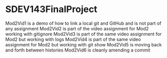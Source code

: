 # SDEV143FinalProject
Mod2Vid1 is a demo of how to link a local git and GitHub and is not part of any assignment
Mod2Vid2 is part of the video assignment for Mod2 working with gitignore
Mod2Vid3 is part of the same video assignment for Mod2 but working with logs
Mod2Vid4 is part of the same video assignment for Mod2 but working with git show
Mod2Vid5 is moving back and forth between histories
Mod2Vid6 is cleanly amending a commit

